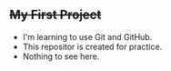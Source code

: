 ## ~~My First Project~~

- I'm learning to use Git and GitHub.
- This repositor is created for practice.
- Nothing to see here.
